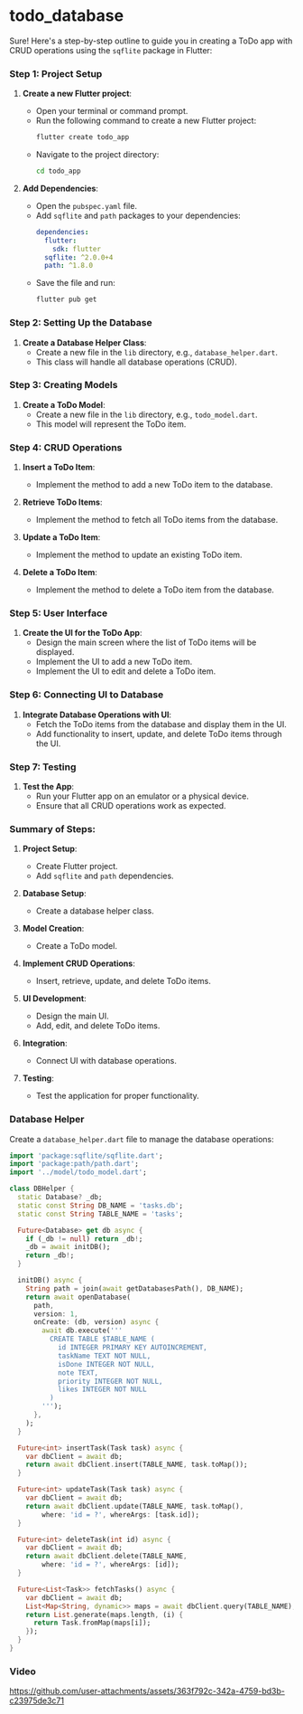 # todo_database

Sure! Here's a step-by-step outline to guide you in creating a ToDo app with CRUD operations using the `sqflite` package in Flutter:

### Step 1: Project Setup
1. **Create a new Flutter project**:
   - Open your terminal or command prompt.
   - Run the following command to create a new Flutter project:
     ```bash
     flutter create todo_app
     ```
   - Navigate to the project directory:
     ```bash
     cd todo_app
     ```

2. **Add Dependencies**:
   - Open the `pubspec.yaml` file.
   - Add `sqflite` and `path` packages to your dependencies:
     ```yaml
     dependencies:
       flutter:
         sdk: flutter
       sqflite: ^2.0.0+4
       path: ^1.8.0
     ```
   - Save the file and run:
     ```bash
     flutter pub get
     ```

### Step 2: Setting Up the Database
1. **Create a Database Helper Class**:
   - Create a new file in the `lib` directory, e.g., `database_helper.dart`.
   - This class will handle all database operations (CRUD).

### Step 3: Creating Models
1. **Create a ToDo Model**:
   - Create a new file in the `lib` directory, e.g., `todo_model.dart`.
   - This model will represent the ToDo item.

### Step 4: CRUD Operations
1. **Insert a ToDo Item**:
   - Implement the method to add a new ToDo item to the database.

2. **Retrieve ToDo Items**:
   - Implement the method to fetch all ToDo items from the database.

3. **Update a ToDo Item**:
   - Implement the method to update an existing ToDo item.

4. **Delete a ToDo Item**:
   - Implement the method to delete a ToDo item from the database.

### Step 5: User Interface
1. **Create the UI for the ToDo App**:
   - Design the main screen where the list of ToDo items will be displayed.
   - Implement the UI to add a new ToDo item.
   - Implement the UI to edit and delete a ToDo item.

### Step 6: Connecting UI to Database
1. **Integrate Database Operations with UI**:
   - Fetch the ToDo items from the database and display them in the UI.
   - Add functionality to insert, update, and delete ToDo items through the UI.

### Step 7: Testing
1. **Test the App**:
   - Run your Flutter app on an emulator or a physical device.
   - Ensure that all CRUD operations work as expected.

### Summary of Steps:
1. **Project Setup**:
   - Create Flutter project.
   - Add `sqflite` and `path` dependencies.

2. **Database Setup**:
   - Create a database helper class.

3. **Model Creation**:
   - Create a ToDo model.

4. **Implement CRUD Operations**:
   - Insert, retrieve, update, and delete ToDo items.

5. **UI Development**:
   - Design the main UI.
   - Add, edit, and delete ToDo items.

6. **Integration**:
   - Connect UI with database operations.

7. **Testing**:
   - Test the application for proper functionality.

### Database Helper

Create a `database_helper.dart` file to manage the database operations:

```dart
import 'package:sqflite/sqflite.dart';
import 'package:path/path.dart';
import '../model/todo_model.dart';

class DBHelper {
  static Database? _db;
  static const String DB_NAME = 'tasks.db';
  static const String TABLE_NAME = 'tasks';

  Future<Database> get db async {
    if (_db != null) return _db!;
    _db = await initDB();
    return _db!;
  }

  initDB() async {
    String path = join(await getDatabasesPath(), DB_NAME);
    return await openDatabase(
      path,
      version: 1,
      onCreate: (db, version) async {
        await db.execute('''
          CREATE TABLE $TABLE_NAME (
            id INTEGER PRIMARY KEY AUTOINCREMENT,
            taskName TEXT NOT NULL,
            isDone INTEGER NOT NULL,
            note TEXT,
            priority INTEGER NOT NULL,
            likes INTEGER NOT NULL
          )
        ''');
      },
    );
  }

  Future<int> insertTask(Task task) async {
    var dbClient = await db;
    return await dbClient.insert(TABLE_NAME, task.toMap());
  }

  Future<int> updateTask(Task task) async {
    var dbClient = await db;
    return await dbClient.update(TABLE_NAME, task.toMap(),
        where: 'id = ?', whereArgs: [task.id]);
  }

  Future<int> deleteTask(int id) async {
    var dbClient = await db;
    return await dbClient.delete(TABLE_NAME,
        where: 'id = ?', whereArgs: [id]);
  }

  Future<List<Task>> fetchTasks() async {
    var dbClient = await db;
    List<Map<String, dynamic>> maps = await dbClient.query(TABLE_NAME);
    return List.generate(maps.length, (i) {
      return Task.fromMap(maps[i]);
    });
  }
}

```


### Video 
https://github.com/user-attachments/assets/363f792c-342a-4759-bd3b-c23975de3c71

